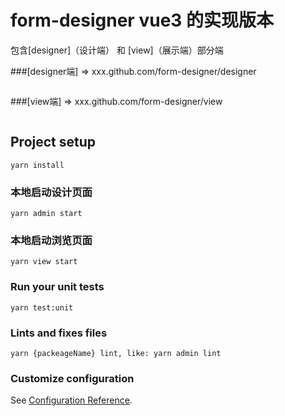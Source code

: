 # form-designer vue3 的实现版本

包含[designer]（设计端） 和 [view]（展示端）部分端

###[designer端] => xxx.github.com/form-designer/designer
```

```

###[view端] => xxx.github.com/form-designer/view
```

```

## Project setup
```
yarn install
```

### 本地启动设计页面
```
yarn admin start
```

### 本地启动浏览页面
```
yarn view start
```

### Run your unit tests
```
yarn test:unit
```

### Lints and fixes files
```
yarn {packeageName} lint, like: yarn admin lint
```

### Customize configuration
See [Configuration Reference](https://cli.vuejs.org/config/).
